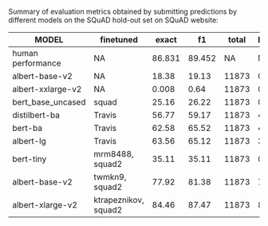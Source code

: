 Summary of evaluation metrics obtained by submitting predictions by different models on the SQuAD hold-out set on SQuAD website:

| MODEL |finetuned|  exact | f1 | total | HasAns_exact | HasAns_f1 | HasAns_total | NoAns_exact | NoAns_f1 | NoAns_total 
|-------|---------|--------|----|-------|--------------|-----------|-------------|-------------|----------|------------  
human performance|NA|86.831|89.452|NA|NA|NA|NA|NA|NA|NA
albert-base-v2|NA|18.38|19.13|11873|0.05|1.55|5928|36.65|36.65|5945
albert-xxlarge-v2|NA|0.008|0.64|11873|0|1.26|5928|0.017|0.017|5945
bert_base_uncased|squad|25.16|26.22|11873|0.84|2.96|5928|49.4|49.4|5945
distilbert-ba|Travis|56.77|59.17|11873|46.27|51.07|5928|67.24|67.24|5945
bert-ba|Travis|62.58|65.52|11873|48.98|54.87|5928|76.14|76.14|5945
albert-lg|Travis|63.56|65.12|11873|34.90|38.03|5928|92.14|92.1|5945
bert-tiny|mrm8488, squad2|35.11|35.11|11873|0.15|0.34|5928|69.97|69.97|5945
albert-base-v2|twmkn9, squad2|77.92|81.38|11873|72.84|79.78|5928|82.98|82.98|5945
albert-xlarge-v2|ktrapeznikov, squad2|84.46|87.47|11873|80.01|86.04|5928|88.90|88.90|5945

